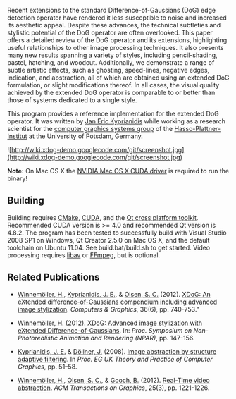 Recent extensions to the standard Difference-of-Gaussians (DoG) edge detection operator have rendered it less susceptible to noise and increased its aesthetic appeal. Despite these advances, the technical subtleties and stylistic potential of the DoG operator are often overlooked. This paper offers a detailed review of the DoG operator and its extensions, highlighting useful relationships to other image processing techniques. It also presents many new results spanning a variety of styles, including pencil-shading, pastel, hatching, and woodcut. Additionally, we demonstrate a range of subtle artistic effects, such as ghosting, speed-lines, negative edges, indication, and abstraction, all of which are obtained using an extended DoG formulation, or slight modifications thereof. In all cases, the visual quality achieved by the extended DoG operator is comparable to or better than those of systems dedicated to a single style.

This program provides a reference implementation for the extended DoG operator. It was written by [Jan Eric Kyprianidis](http://www.kyprianidis.com) while working as a research scientist for the [computer graphics systems group](http://www.hpi3d.de) of the [Hasso-Plattner-Institut](http://www.hpi.uni-potsdam.de) at the University of Potsdam, Germany.

![http://wiki.xdog-demo.googlecode.com/git/screenshot.jpg](http://wiki.xdog-demo.googlecode.com/git/screenshot.jpg)

**Note:** On Mac OS X the [NVIDIA Mac OS X CUDA driver](http://www.nvidia.com/object/mac-driver-archive.html) is required to run the binary!

## Building ##

Building requires [CMake](http://www.cmake.org), [CUDA](http://developer.nvidia.com/cuda-toolkit), and the [Qt cross platform toolkit](http://qt.nokia.com). Recommended CUDA version is >= 4.0 and recommended Qt version is 4.8.2. The program has been tested to successfully build with Visual Studio 2008 SP1 on Windows, Qt Creator 2.5.0 on Mac OS X, and the default toolchain on Ubuntu 11.04. See build.bat/build.sh to get started. Video processing requires [libav](http://www.libav.org) or [FFmpeg](http://www.ffmpeg.org), but is optional.

## Related Publications ##

  * [Winnemöller, H.](http://www.adobe.com/technology/people/seattle/winnemoeller.html), [Kyprianidis, J. E.](http://www.kyprianidis.com), & [Olsen, S. C.](http://www.cs.northwestern.edu/~sco590) (2012). [XDoG: An eXtended difference-of-Gaussians compendium including advanced image stylization](http://dx.doi.org/10.1016/j.cag.2012.03.004).  _Computers & Graphics_, 36(6), pp. 740-753."

  * [Winnemöller, H.](http://www.adobe.com/technology/people/seattle/winnemoeller.html) (2012). [XDoG: Advanced image stylization with eXtended Difference-of-Gaussians](http://dx.doi.org/10.1145/2024676.2024700). In: _Proc. Symposium on Non-Photorealistic Animation and Rendering (NPAR)_, pp. 147-156.

  * [Kyprianidis, J. E.](http://www.kyprianidis.com) & [Döllner, J.](http://www.hpi3d.de) (2008). [Image abstraction by structure adaptive filtering](http://www.kyprianidis.com/tpcg2008.html). In _Proc. EG UK Theory and Practice of Computer Graphics_, pp. 51–58.

  * [Winnemöller, H.](http://www.adobe.com/technology/people/seattle/winnemoeller.html), [Olsen, S. C.](http://www.cs.northwestern.edu/~sco590), & [Gooch, B.](http://webhome.cs.uvic.ca/~bgooch) (2012). [Real-Time video abstraction](http://dx.doi.org/10.1145/1141911.1142018). _ACM Transactions on Graphics_, 25(3), pp. 1221-1226.